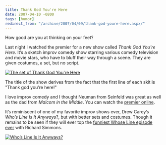 ```yaml
---
title: Thank God You're Here
date: 2007-04-10 -0800
tags: [humor]
redirect_from: "/archive/2007/04/09/thank-god-youre-here.aspx/"
---
```


How good are you at thinking on your feet?

Last night I watched the premier for a new show called *Thank God You’re
Here*. It’s a sketch improv comedy show starring various comedy
television and movie stars, who have to bluff their way through a scene.
They are given costumes, a set, but no script.

[![The set of Thank God You're
Here](https://haacked.com/images/haacked_com/WindowsLiveWriter/ThankGodYoureHere_A886/image010.png)](http://www.nbc.com/Video/rewind/full_episodes/index.shtml?show=thankgod "Thank God You're Here")

The title of the show derives from the fact that the first line of
each skit is "Thank god you’re here!"

I love improv comedy and I thought Neuman from Seinfeld was great as
well as the dad from *Malcom in the Middle*. You can watch the [premier
online](http://www.nbc.com/Video/rewind/full_episodes/index.shtml?show=thankgod "Thank God You’re Here Premier").

It’s reminiscent of one of my favorite improv shows ever, Drew Carey’s
*Who’s Line Is It Anyways*?, but with better sets and costumes. Though
it remains to be seen if they will ever top the [funniest Whose Line
episode
ever](http://youtube.com/watch?v=CTxkxG3DF4k&mode=related&search= "The Funniest Whose Line") with
Richard Simmons.

[![Who’s Line Is It
Anyways?](https://haacked.com/images/haacked_com/WindowsLiveWriter/ThankGodYoureHere_A886/image016.png)](http://youtube.com/watch?v=CTxkxG3DF4k&mode=related&search= "Who's Line Is It") 

